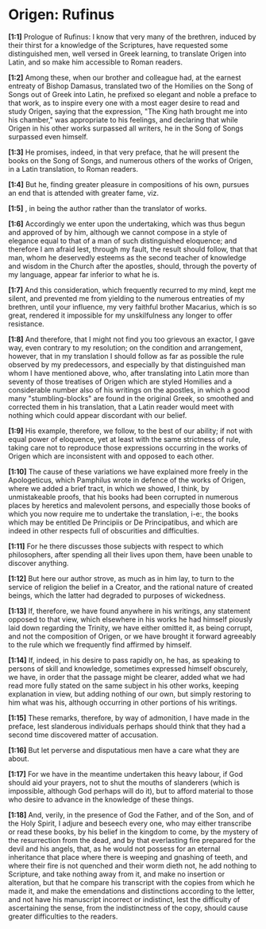 # Origen: Rufinus

**[1:1]** Prologue of Rufinus: I know that very many of the brethren, induced by their thirst for a knowledge of the Scriptures, have requested some distinguished men, well versed in Greek learning, to translate Origen into Latin, and so make him accessible to Roman readers.

**[1:2]** Among these, when our brother and colleague had, at the earnest entreaty of Bishop Damasus, translated two of the Homilies on the Song of Songs out of Greek into Latin, he prefixed so elegant and noble a preface to that work, as to inspire every one with a most eager desire to read and study Origen, saying that the expression, "The King hath brought me into his chamber," was appropriate to his feelings, and declaring that while Origen in his other works surpassed all writers, he in the Song of Songs surpassed even himself.

**[1:3]** He promises, indeed, in that very preface, that he will present the books on the Song of Songs, and numerous others of the works of Origen, in a Latin translation, to Roman readers.

**[1:4]** But he, finding greater pleasure in compositions of his own, pursues an end that is attended with greater fame, viz.

**[1:5]** , in being the author rather than the translator of works.

**[1:6]** Accordingly we enter upon the undertaking, which was thus begun and approved of by him, although we cannot compose in a style of elegance equal to that of a man of such distinguished eloquence; and therefore I am afraid lest, through my fault, the result should follow, that that man, whom he deservedly esteems as the second teacher of knowledge and wisdom in the Church after the apostles, should, through the poverty of my language, appear far inferior to what he is.

**[1:7]** And this consideration, which frequently recurred to my mind, kept me silent, and prevented me from yielding to the numerous entreaties of my brethren, until your influence, my very faithful brother Macarius, which is so great, rendered it impossible for my unskilfulness any longer to offer resistance.

**[1:8]** And therefore, that I might not find you too grievous an exactor, I gave way, even contrary to my resolution; on the condition and arrangement, however, that in my translation I should follow as far as possible the rule observed by my predecessors, and especially by that distinguished man whom I have mentioned above, who, after translating into Latin more than seventy of those treatises of Origen which are styled Homilies and a considerable number also of his writings on the apostles, in which a good many "stumbling-blocks" are found in the original Greek, so smoothed and corrected them in his translation, that a Latin reader would meet with nothing which could appear discordant with our belief.

**[1:9]** His example, therefore, we follow, to the best of our ability; if not with equal power of eloquence, yet at least with the same strictness of rule, taking care not to reproduce those expressions occurring in the works of Origen which are inconsistent with and opposed to each other.

**[1:10]** The cause of these variations we have explained more freely in the Apologeticus, which Pamphilus wrote in defence of the works of Origen, where we added a brief tract, in which we showed, I think, by unmistakeable proofs, that his books had been corrupted in numerous places by heretics and malevolent persons, and especially those books of which you now require me to undertake the translation, i-e:, the books which may be entitled De Principiis or De Principatibus, and which are indeed in other respects full of obscurities and difficulties.

**[1:11]** For he there discusses those subjects with respect to which philosophers, after spending all their lives upon them, have been unable to discover anything.

**[1:12]** But here our author strove, as much as in him lay, to turn to the service of religion the belief in a Creator, and the rational nature of created beings, which the latter had degraded to purposes of wickedness.

**[1:13]** If, therefore, we have found anywhere in his writings, any statement opposed to that view, which elsewhere in his works he had himself piously laid down regarding the Trinity, we have either omitted it, as being corrupt, and not the composition of Origen, or we have brought it forward agreeably to the rule which we frequently find affirmed by himself.

**[1:14]** If, indeed, in his desire to pass rapidly on, he has, as speaking to persons of skill and knowledge, sometimes expressed himself obscurely, we have, in order that the passage might be clearer, added what we had read more fully stated on the same subject in his other works, keeping explanation in view, but adding nothing of our own, but simply restoring to him what was his, although occurring in other portions of his writings.

**[1:15]** These remarks, therefore, by way of admonition, I have made in the preface, lest slanderous individuals perhaps should think that they had a second time discovered matter of accusation.

**[1:16]** But let perverse and disputatious men have a care what they are about.

**[1:17]** For we have in the meantime undertaken this heavy labour, if God should aid your prayers, not to shut the mouths of slanderers (which is impossible, although God perhaps will do it), but to afford material to those who desire to advance in the knowledge of these things.

**[1:18]** And, verily, in the presence of God the Father, and of the Son, and of the Holy Spirit, I adjure and beseech every one, who may either transcribe or read these books, by his belief in the kingdom to come, by the mystery of the resurrection from the dead, and by that everlasting fire prepared for the devil and his angels, that, as he would not possess for an eternal inheritance that place where there is weeping and gnashing of teeth, and where their fire is not quenched and their worm dieth not, he add nothing to Scripture, and take nothing away from it, and make no insertion or alteration, but that he compare his transcript with the copies from which he made it, and make the emendations and distinctions according to the letter, and not have his manuscript incorrect or indistinct, lest the difficulty of ascertaining the sense, from the indistinctness of the copy, should cause greater difficulties to the readers.

